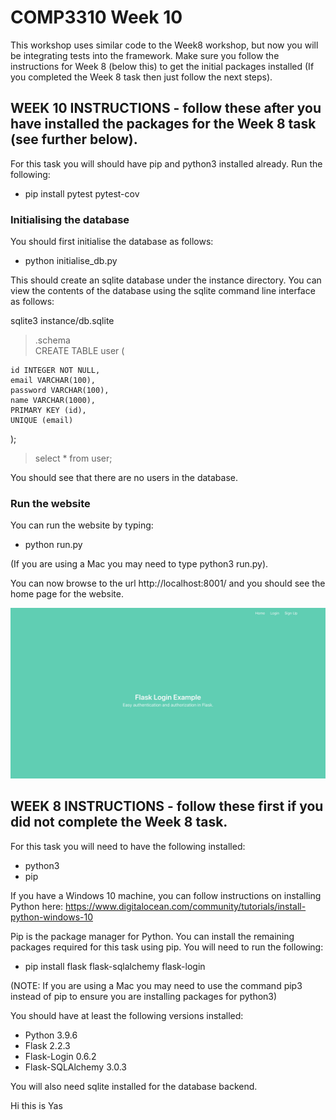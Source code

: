 # COMP3310 Week 10

This workshop uses similar code to the Week8 workshop, but now you will be integrating tests into the framework.
Make sure you follow the instructions for Week 8 (below this) to get the initial packages installed (If you completed the Week 8 task then just follow the next steps).

## WEEK 10 INSTRUCTIONS - follow these after you have installed the packages for the Week 8 task (see further below).

For this task you will should have pip and python3 installed already. Run the following:

- pip install pytest pytest-cov

### Initialising the database

You should first initialise the database as follows:

- python initialise_db.py

This should create an sqlite database under the instance directory. You can view the contents of the database using the sqlite command line interface as follows:

sqlite3 instance/db.sqlite

> .schema  
> CREATE TABLE user (

    id INTEGER NOT NULL,
    email VARCHAR(100),
    password VARCHAR(100),
    name VARCHAR(1000),
    PRIMARY KEY (id),
    UNIQUE (email)

);

> select \* from user;

You should see that there are no users in the database.

### Run the website

You can run the website by typing:

- python run.py

(If you are using a Mac you may need to type python3 run.py).

You can now browse to the url http://localhost:8001/ and you should see the home page for the website.

![Welcome page](WelcomePage.jpg)

## WEEK 8 INSTRUCTIONS - follow these first if you did not complete the Week 8 task.

For this task you will need to have the following installed:

- python3
- pip

If you have a Windows 10 machine, you can follow instructions on installing Python here: https://www.digitalocean.com/community/tutorials/install-python-windows-10

Pip is the package manager for Python. You can install the remaining packages required for this task using pip. You will need to run the following:

- pip install flask flask-sqlalchemy flask-login

(NOTE: If you are using a Mac you may need to use the command pip3 instead of pip to ensure you are installing packages for python3)

You should have at least the following versions installed:

- Python 3.9.6
- Flask 2.2.3
- Flask-Login 0.6.2
- Flask-SQLAlchemy 3.0.3

You will also need sqlite installed for the database backend.

Hi this is Yas

